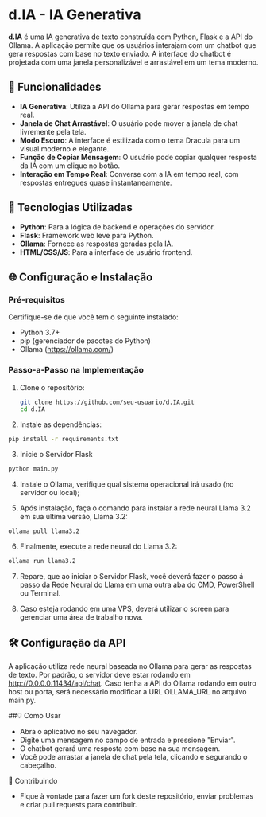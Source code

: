 # d.IA - IA Generativa

**d.IA** é uma IA generativa de texto construída com Python, Flask e a API do Ollama. A aplicação permite que os usuários interajam com um chatbot que gera respostas com base no texto enviado. A interface do chatbot é projetada com uma janela personalizável e arrastável em um tema moderno.

## 🚀 Funcionalidades

- **IA Generativa**: Utiliza a API do Ollama para gerar respostas em tempo real.
- **Janela de Chat Arrastável**: O usuário pode mover a janela de chat livremente pela tela.
- **Modo Escuro**: A interface é estilizada com o tema Dracula para um visual moderno e elegante.
- **Função de Copiar Mensagem**: O usuário pode copiar qualquer resposta da IA com um clique no botão.
- **Interação em Tempo Real**: Converse com a IA em tempo real, com respostas entregues quase instantaneamente.

## 🔧 Tecnologias Utilizadas

- **Python**: Para a lógica de backend e operações do servidor.
- **Flask**: Framework web leve para Python.
- **Ollama**: Fornece as respostas geradas pela IA.
- **HTML/CSS/JS**: Para a interface de usuário frontend.

## 🌐 Configuração e Instalação

### Pré-requisitos

Certifique-se de que você tem o seguinte instalado:

- Python 3.7+
- pip (gerenciador de pacotes do Python)
- Ollama (https://ollama.com/)

### Passo-a-Passo na Implementação

1. Clone o repositório:

   ```bash
   git clone https://github.com/seu-usuario/d.IA.git
   cd d.IA
   ```
   
2. Instale as dependências:

```bash
pip install -r requirements.txt
```

3. Inicie o Servidor Flask

```bash
python main.py
```

4. Instale o Ollama, verifique qual sistema operacional irá usado (no servidor ou local);
   
5. Após instalação, faça o comando para instalar a rede neural Llama 3.2 em sua última versão, Llama 3.2:
   
```bash
ollama pull llama3.2
```

6. Finalmente, execute a rede neural do Llama 3.2:

```bash
ollama run llama3.2
```
7. Repare, que ao iniciar o Servidor Flask, você deverá fazer o passo á passo da Rede Neural do Llama em uma outra aba do CMD, PowerShell ou Terminal.

8. Caso esteja rodando em uma VPS, deverá utilizar o screen para gerenciar uma área de trabalho nova.

## 🛠️ Configuração da API

A aplicação utiliza rede neural baseada no Ollama para gerar as respostas de texto. Por padrão, o servidor deve estar rodando em http://0.0.0.0:11434/api/chat. 
Caso tenha a API do Ollama rodando em outro host ou porta, será necessário modificar a URL OLLAMA_URL no arquivo main.py.

##💡 Como Usar

- Abra o aplicativo no seu navegador.
- Digite uma mensagem no campo de entrada e pressione "Enviar".
- O chatbot gerará uma resposta com base na sua mensagem.
- Você pode arrastar a janela de chat pela tela, clicando e segurando o cabeçalho.

🙏 Contribuindo

- Fique à vontade para fazer um fork deste repositório, enviar problemas e criar pull requests para contribuir.
